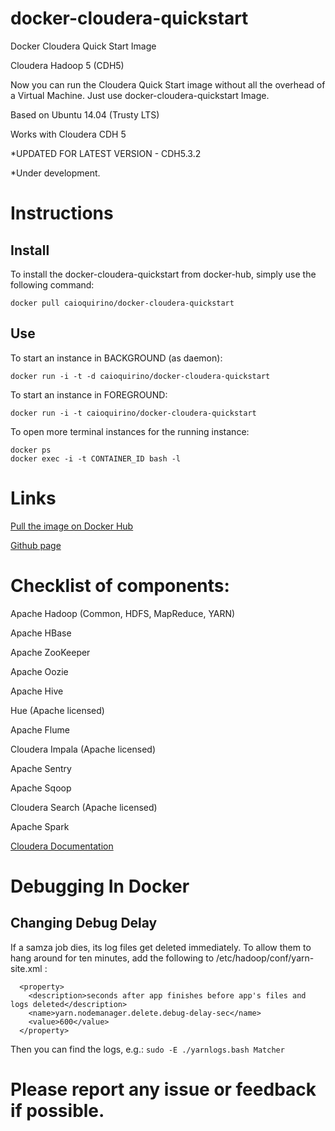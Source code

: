 docker-cloudera-quickstart
==========================

Docker Cloudera Quick Start Image

Cloudera Hadoop 5 (CDH5)


Now you can run the Cloudera Quick Start image without all the overhead of a Virtual Machine. Just use docker-cloudera-quickstart Image.


Based on Ubuntu 14.04 (Trusty LTS) 

Works with Cloudera CDH 5

*UPDATED FOR LATEST VERSION - CDH5.3.2


*Under development. 


# Instructions

## Install
To install the docker-cloudera-quickstart from docker-hub, simply use the following command:
```
docker pull caioquirino/docker-cloudera-quickstart
```
## Use
To start an instance in BACKGROUND (as daemon):
```
docker run -i -t -d caioquirino/docker-cloudera-quickstart
```
To start an instance in FOREGROUND:
```
docker run -i -t caioquirino/docker-cloudera-quickstart
```
To open more terminal instances for the running instance:
```
docker ps
docker exec -i -t CONTAINER_ID bash -l
```

# Links

[Pull the image on Docker Hub](https://registry.hub.docker.com/u/caioquirino/docker-cloudera-quickstart/)

[Github page](https://github.com/caioquirino/docker-cloudera-quickstart)


# Checklist of components:

Apache Hadoop (Common, HDFS, MapReduce, YARN)

Apache HBase

Apache ZooKeeper

Apache Oozie

Apache Hive

Hue (Apache licensed)

Apache Flume

Cloudera Impala (Apache licensed)

Apache Sentry

Apache Sqoop

Cloudera Search (Apache licensed)

Apache Spark

[Cloudera Documentation](http://www.cloudera.com/content/cloudera/en/documentation/core/latest/)

# Debugging In Docker

## Changing Debug Delay
If a samza job dies, its log files get deleted immediately.  To allow them to hang around
for ten minutes, add the following to /etc/hadoop/conf/yarn-site.xml :
 
	  <property>
	    <description>seconds after app finishes before app's files and logs deleted</description>
	    <name>yarn.nodemanager.delete.debug-delay-sec</name>
	    <value>600</value>
	  </property>

Then you can find the logs, e.g.: `sudo -E ./yarnlogs.bash Matcher`
# Please report any issue or feedback if possible.
